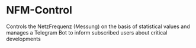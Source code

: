 # NFM-Control
Controls the NetzFrequenz (Messung) on the basis of statistical values and manages a Telegram Bot to inform subscribed users about critical developments
